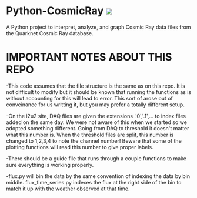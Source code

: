 # Python-CosmicRay [![](https://circleci.com/gh/onlineth/Python-CosmicRay.svg?&style=shield)](https://circleci.com/gh/onlineth/Python-CosmicRay/)

A Python project to interpret, analyze, and graph Cosmic Ray data files from the Quarknet Cosmic Ray database.

# IMPORTANT NOTES ABOUT THIS REPO
-This code assumes that the file structure is the same as on this repo. It is not difficult to modify but it should be known that running the functions as is without accounting for this will lead to error. This sort of arose out of conveinance for us writting it, but you may prefer a totally different setup.

-On the i2u2 site, DAQ files are given the extensions '.0','.1',... to index files added on the same day. We were not aware of this when we started so we adopted something different. Going from DAQ to threshold it doesn't matter what this number is. When the threshold files are split, this number is changed to 1,2,3,4 to note the channel number! Beware that some of the plotting functions will read this number to give proper labels.

-There should be a guide file that runs through a couple functions to make sure everything is working properly.

-flux.py will bin the data by the same convention of indexing the data by bin middle. flux_time_series.py indexes the flux at the right side of the bin to match it up with the weather observed at that time.

